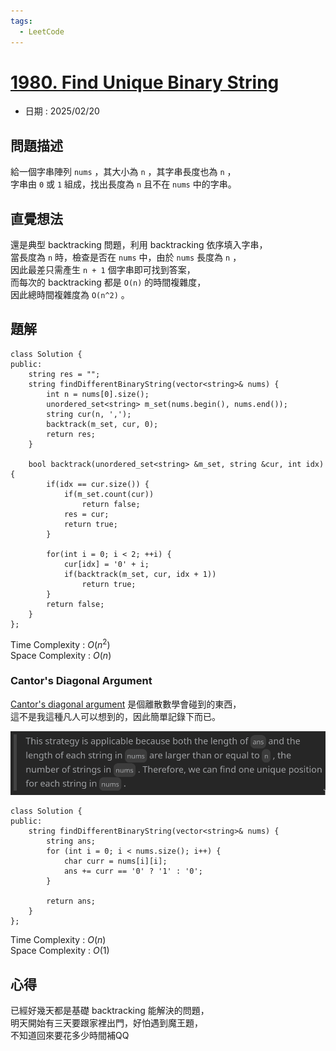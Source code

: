 ```yaml
---
tags:
  - LeetCode
---
```


# [1980. Find Unique Binary String](https://leetcode.com/problems/find-unique-binary-string/description/?envType=daily-question&envId=2025-02-20)  

+ 日期 : 2025/02/20  

## 問題描述  

給一個字串陣列 `nums` ，其大小為 `n` ，其字串長度也為 `n` ，  
字串由 `0` 或 `1` 組成，找出長度為 `n` 且不在 `nums` 中的字串。  

## 直覺想法  

還是典型 backtracking 問題，利用 backtracking 依序填入字串，  
當長度為 `n` 時，檢查是否在 `nums` 中，由於 `nums` 長度為 `n` ，  
因此最差只需產生 `n + 1` 個字串即可找到答案，  
而每次的 backtracking 都是 `O(n)` 的時間複雜度，  
因此總時間複雜度為 `O(n^2)` 。  

## 題解  

```cpp=
class Solution {
public:
    string res = "";
    string findDifferentBinaryString(vector<string>& nums) {
        int n = nums[0].size();
        unordered_set<string> m_set(nums.begin(), nums.end());
        string cur(n, ',');
        backtrack(m_set, cur, 0);
        return res;
    }

    bool backtrack(unordered_set<string> &m_set, string &cur, int idx) {
        if(idx == cur.size()) {
            if(m_set.count(cur)) 
                return false;
            res = cur;
            return true;
        }

        for(int i = 0; i < 2; ++i) {
            cur[idx] = '0' + i;
            if(backtrack(m_set, cur, idx + 1))
                return true;
        }
        return false;
    }
};
```

Time Complexity : $O(n^2)$  
Space Complexity : $O(n)$  

### Cantor's Diagonal Argument  

[Cantor's diagonal argument](https://cplusplus.com/reference/string/stoi/) 是個離散數學會碰到的東西，  
這不是我這種凡人可以想到的，因此簡單記錄下而已。  

![1980.png](assets/imgs/1980.png)  

```cpp=
class Solution {
public:
    string findDifferentBinaryString(vector<string>& nums) {
        string ans;
        for (int i = 0; i < nums.size(); i++) {
            char curr = nums[i][i];
            ans += curr == '0' ? '1' : '0';
        }
        
        return ans;
    }
};
```

Time Complexity : $O(n)$  
Space Complexity : $O(1)$  

## 心得  

已經好幾天都是基礎 backtracking 能解決的問題，  
明天開始有三天要跟家裡出門，好怕遇到魔王題，  
不知道回來要花多少時間補QQ  
